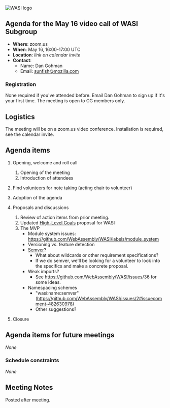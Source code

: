 ![WASI logo](/WASI.png)

## Agenda for the May 16 video call of WASI Subgroup

- **Where**: zoom.us
- **When**: May 16, 16:00-17:00 UTC
- **Location**: *link on calendar invite*
- **Contact**:
    - Name: Dan Gohman
    - Email: sunfish@mozilla.com

### Registration

None required if you've attended before. Email Dan Gohman to sign up if it's
your first time. The meeting is open to CG members only.

## Logistics

The meeting will be on a zoom.us video conference.
Installation is required, see the calendar invite.

## Agenda items

1. Opening, welcome and roll call
    1. Opening of the meeting
    1. Introduction of attendees
1. Find volunteers for note taking (acting chair to volunteer)
1. Adoption of the agenda
1. Proposals and discussions
    1. Review of action items from prior meeting.
    1. Updated [High-Level Goals] proposal for WASI
    1. The MVP
        * Module system issues: https://github.com/WebAssembly/WASI/labels/module_system
        * Versioning vs. feature detection
        * [Semver]?
            - What about wildcards or other requirement specifications?
            - If we do semver, we'll be looking for a volunteer to look into
              the specifics and make a concrete proposal.
        * Weak imports?
            - See https://github.com/WebAssembly/WASI/issues/36 for some ideas.
        * Namespacing schemes
            - "wasi:name:semver" (https://github.com/WebAssembly/WASI/issues/2#issuecomment-482630978)
            - Other suggestions?

1. Closure

[High-Level Goals]: https://github.com/WebAssembly/WASI/blob/high-level-goals/docs/HighLevelGoals.md
[Semver]: https://semver.org/

## Agenda items for future meetings

*None*

### Schedule constraints

*None*

## Meeting Notes

Posted after meeting.
